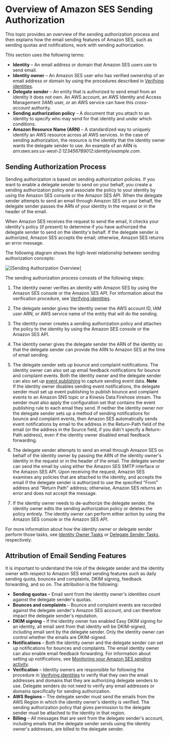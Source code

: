 # Overview of Amazon SES Sending Authorization<a name="sending-authorization-overview"></a>

This topic provides an overview of the sending authorization process and then explains how the email sending features of Amazon SES, such as sending quotas and notifications, work with sending authorization\.

This section uses the following terms:
+ **Identity** – An email address or domain that Amazon SES users use to send email\.
+ **Identity owner** – An Amazon SES user who has verified ownership of an email address or domain by using the procedures described in [Verifying identities](verify-addresses-and-domains.md)\. 
+ **Delegate sender** – An entity that is authorized to send email from an identity it does not own\. An AWS account, an AWS Identity and Access Management \(IAM\) user, or an AWS service can have this *cross\-account* authority\.
+ **Sending authorization policy** – A document that you attach to an identity to specify who may send for that identity and under which conditions\.
+ **Amazon Resource Name \(ARN\)** – A standardized way to uniquely identify an AWS resource across all AWS services\. In the case of sending authorization, the resource is the identity that the identity owner wants the delegate sender to use\. An example of an ARN is *arn:aws:ses:us\-west\-2:123456789012:identity/example\.com*\. 

## Sending Authorization Process<a name="sending-authorization-process"></a>

Sending authorization is based on sending authorization policies\. If you want to enable a delegate sender to send on your behalf, you create a sending authorization policy and associate the policy to your identity by using the Amazon SES console or the Amazon SES API\. When the delegate sender attempts to send an email through Amazon SES on your behalf, the delegate sender passes the ARN of your identity in the request or in the header of the email\.

When Amazon SES receives the request to send the email, it checks your identity's policy \(if present\) to determine if you have authorized the delegate sender to send on the identity's behalf\. If the delegate sender is authorized, Amazon SES accepts the email; otherwise, Amazon SES returns an error message\.

The following diagram shows the high\-level relationship between sending authorization concepts:

![\[Sending Authorization Overview\]](http://docs.aws.amazon.com/ses/latest/DeveloperGuide/images/sending_authorization_overview.png)

The sending authorization process consists of the following steps:

1. The identity owner verifies an identity with Amazon SES by using the Amazon SES console or the Amazon SES API\. For information about the verification procedure, see [Verifying identities](verify-addresses-and-domains.md)\.

1. The delegate sender gives the identity owner the AWS account ID, IAM user ARN, or AWS service name of the entity that will do the sending\.

1. The identity owner creates a sending authorization policy and attaches the policy to the identity by using the Amazon SES console or the Amazon SES API\.

1. The identity owner gives the delegate sender the ARN of the identity so that the delegate sender can provide the ARN to Amazon SES at the time of email sending\.

1. The delegate sender sets up bounce and complaint notifications\. The identity owner can also set up email feedback notifications for bounce and complaint events\. Both the identity owner and the delegate sender can also set up [event publishing](monitor-using-event-publishing.md) to capture sending event data\.
**Note**  
If the identity owner disables sending event notifications, the delegate sender must set up event publishing to publish bounce and complaint events to an Amazon SNS topic or a Kinesis Data Firehose stream\. The sender must also apply the configuration set that contains the event publishing rule to each email they send\. If neither the identity owner nor the delegate sender sets up a method of sending notifications for bounce and complaint events, then Amazon SES automatically sends event notifications by email to the address in the Return\-Path field of the email \(or the address in the Source field, if you didn't specify a Return\-Path address\), even if the identity owner disabled email feedback forwarding\.

1. The delegate sender attempts to send an email through Amazon SES on behalf of the identity owner by passing the ARN of the identity owner's identity in the request or in the header of the email\. The delegate sender can send the email by using either the Amazon SES SMTP interface or the Amazon SES API\. Upon receiving the request, Amazon SES examines any policies that are attached to the identity, and accepts the email if the delegate sender is authorized to use the specified "From" address and "Return Path" address; otherwise, Amazon SES returns an error and does not accept the message\.

1. If the identity owner needs to de\-authorize the delegate sender, the identity owner edits the sending authorization policy or deletes the policy entirely\. The identity owner can perform either action by using the Amazon SES console or the Amazon SES API\. 

For more information about how the identity owner or delegate sender perform those tasks, see [Identity Owner Tasks](sending-authorization-identity-owner-tasks.md) or [Delegate Sender Tasks](sending-authorization-delegate-sender-tasks.md), respectively\.

## Attribution of Email Sending Features<a name="sending-authorization-attribution"></a>

It is important to understand the role of the delegate sender and the identity owner with respect to Amazon SES email sending features such as daily sending quota, bounces and complaints, DKIM signing, feedback forwarding, and so on\. The attribution is the following:
+ **Sending quotas** – Email sent from the identity owner's identities count against the delegate sender's quotas\.
+ **Bounces and complaints** – Bounce and complaint events are recorded against the delegate sender's Amazon SES account, and can therefore impact the delegate sender's reputation\.
+ **DKIM signing** – If the identity owner has enabled Easy DKIM signing for an identity, all email sent from that identity will be DKIM\-signed, including email sent by the delegate sender\. Only the identity owner can control whether the emails are DKIM\-signed\.
+ **Notifications** – Both the identity owner and the delegate sender can set up notifications for bounces and complaints\. The email identity owner can also enable email feedback forwarding\. For information about setting up notifications, see [Monitoring your Amazon SES sending activity](monitor-sending-activity.md)\.
+ **Verification** – Identity owners are responsible for following the procedure in [Verifying identities](verify-addresses-and-domains.md) to verify that they own the email addresses and domains that they are authorizing delegate senders to use\. Delegate senders do not need to verify any email addresses or domains specifically for sending authorization\.
+ **AWS Regions** – The delegate sender must send the emails from the AWS Region in which the identity owner's identity is verified\. The sending authorization policy that gives permission to the delegate sender must be attached to the identity in that region\.
+ **Billing** – All messages that are sent from the delegate sender's account, including emails that the delegate sender sends using the identity owner's addresses, are billed to the delegate sender\. 